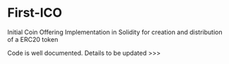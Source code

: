 # First-ICO
Initial Coin Offering Implementation in Solidity for creation and distribution of a ERC20 token

Code is well documented. Details to be updated >>>
